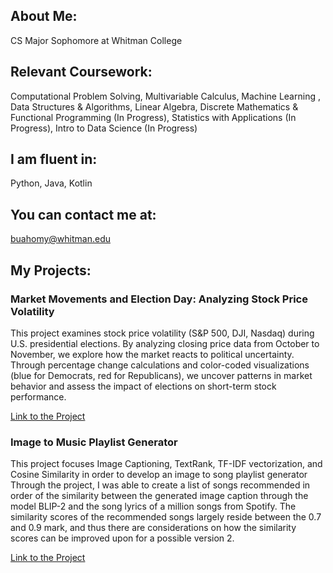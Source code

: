 
## About Me: 
CS Major Sophomore at Whitman College

## Relevant Coursework: 
Computational Problem Solving, Multivariable Calculus, Machine Learning , Data Structures &
Algorithms, Linear Algebra, Discrete Mathematics & Functional Programming (In Progress), Statistics with Applications (In Progress), Intro to Data Science (In Progress)

## I am fluent in: 
Python, Java, Kotlin

## You can contact me at: 
buahomy@whitman.edu

## My Projects:

### Market Movements and Election Day: Analyzing Stock Price Volatility 

This project examines stock price volatility (S&P 500, DJI, Nasdaq) during U.S. presidential elections. By analyzing closing price data from October to November, we explore how the market reacts to political uncertainty. Through percentage change calculations and color-coded visualizations (blue for Democrats, red for Republicans), we uncover patterns in market behavior and assess the impact of elections on short-term stock performance.

[Link to the Project](https://buahomy.github.io/Political-Market-Volatility/)

### Image to Music Playlist Generator

This project focuses Image Captioning, TextRank, TF-IDF vectorization, and Cosine Similarity in order to develop an image to song playlist generator Through the project, I was able to create a list of songs recommended in order of the similarity between the generated image caption through the model BLIP-2 and the song lyrics of a million songs from Spotify. The similarity scores of the recommended songs largely reside between the 0.7 and 0.9 mark, and thus there are considerations on how the similarity scores can be improved upon for a possible version 2.

[Link to the Project](https://buahomy.github.io/Image-to-Music-Playlist-Generator/)
